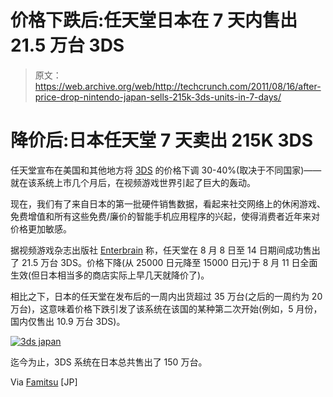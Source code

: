 # 价格下跌后:任天堂日本在 7 天内售出 21.5 万台 3DS 

> 原文：<https://web.archive.org/web/http://techcrunch.com/2011/08/16/after-price-drop-nintendo-japan-sells-215k-3ds-units-in-7-days/>

# 降价后:日本任天堂 7 天卖出 215K 3DS

任天堂宣布在美国和其他地方将 [3DS](https://web.archive.org/web/20230204235026/https://techcrunch.com/tag/3ds/) 的价格下调 30-40%(取决于不同国家)——就在该系统上市几个月后，在视频游戏世界引起了巨大的轰动。

现在，我们有了来自日本的第一批硬件销售数据，看起来社交网络上的休闲游戏、免费增值和所有这些免费/廉价的智能手机应用程序的兴起，使得消费者近年来对价格更加敏感。

据视频游戏杂志出版社 [Enterbrain](https://web.archive.org/web/20230204235026/http://enterbrain.co.jp/corporate/profile_e.html) 称，任天堂在 8 月 8 日至 14 日期间成功售出了 21.5 万台 3DS。价格下降(从 25000 日元降至 15000 日元)于 8 月 11 日全面生效(但日本相当多的商店实际上早几天就降价了)。

相比之下，日本的任天堂在发布后的一周内出货超过 35 万台(之后的一周约为 20 万台)，这意味着价格下跌引发了该系统在该国的某种第二次开始(例如，5 月份，国内仅售出 10.9 万台 3DS)。

[![](img/44e8aa81525a4e10eda875e6db3f0e92.png "3ds japan")](https://web.archive.org/web/20230204235026/https://techcrunch.com/wp-content/uploads/2011/08/3ds-japan.jpg)

迄今为止，3DS 系统在日本总共售出了 150 万台。

Via [Famitsu](https://web.archive.org/web/20230204235026/http://www.famitsu.com/news/201108/16048556.html) [JP]